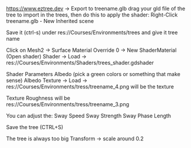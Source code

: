 https://www.eztree.dev -> Export to treename.glb
drag your gld file of the tree to import in the trees, then do this to apply the shader:
Right-Click treename.glb - New Inherited scene

Save it (ctrl-s) under res://Courses/Environments/trees and give it tree name

Click on Mesh2 -> Surface Material Override
0 -> New ShaderMaterial
(Open shader)
Shader -> Load -> res://Courses/Environments/Shaders/trees_shader.gdshader

Shader Parameters
Albedo (pick a green colors or something that make sense)
Albedo Texture -> Load -> res://Courses/Environments/tress/treename_4.png will be the texture

Texture Roughness will be res://Courses/Environments/tress/treename_3.png

You can adjust the:
Sway Speed
Sway Strength
Sway Phase Length 

Save the tree (CTRL+S)

The tree is always too big
Transform -> scale around 0.2
